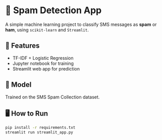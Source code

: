 # 📩 Spam Detection App

A simple machine learning project to classify SMS messages as **spam** or **ham**, using `scikit-learn` and `Streamlit`.

## 🚀 Features
- TF-IDF + Logistic Regression
- Jupyter notebook for training
- Streamlit web app for prediction

## 🧠 Model
Trained on the SMS Spam Collection dataset.

## 🖥️ How to Run

```bash
pip install -r requirements.txt
streamlit run streamlit_app.py
